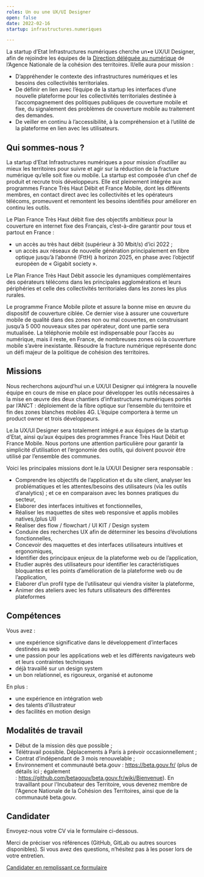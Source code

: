 ```yaml
---
roles: Un ou une UX/UI Designer
open: false
date: 2022-02-16
startup: infrastructures.numeriques

---
```


La startup d’Etat Infrastructures numériques cherche un•e UX/UI Designer, afin de rejoindre les équipes de la [Direction déléguée au numérique](https://www.amenagement-numerique.gouv.fr/fr) de l’Agence Nationale de la cohésion des territoires. Il/elle aura pour mission :

* D’appréhender le contexte des infrastructures numériques et les besoins des collectivités territoriales. 
* De définir en lien avec l’équipe de la startup les interfaces d’une nouvelle plateforme pour les collectivités territoriales destinée à l’accompagnement des politiques publiques de couverture mobile et fixe, du signalement des problèmes de couverture mobile au traitement des demandes.
* De veiller en continu à l’accessibilité, à la compréhension et à l’utilité de la plateforme en lien avec les utilisateurs.


## Qui sommes-nous ?

La startup d’Etat Infrastructures numériques a pour mission d’outiller au mieux les territoires pour suivre et agir sur la réduction de la fracture numérique qu’elle soit fixe ou mobile. La startup est composée d’un chef de produit et recrute trois développeurs. Elle est pleinement intégrée aux programmes France Très Haut Débit et France Mobile, dont les différents membres, en contact direct avec les collectivités et les opérateurs télécoms, promeuvent et remontent les besoins identifiés pour améliorer en continu les outils.

Le Plan France Très Haut débit fixe des objectifs ambitieux pour la couverture en internet fixe des Français, c’est-à-dire garantir pour tous et partout en France :
* un accès au très haut débit (supérieur à 30 Mbit/s) d’ici 2022 ;
* un accès aux réseaux de nouvelle génération principalement en fibre optique jusqu’à l’abonné (FttH) à horizon 2025, en phase avec l’objectif européen de « Gigabit society ».

Le Plan France Très Haut Débit associe les dynamiques complémentaires des opérateurs télécoms dans les principales agglomérations et leurs périphéries et celle des collectivités territoriales dans les zones les plus rurales.

Le programme France Mobile pilote et assure la bonne mise en œuvre du dispositif de couverture ciblée. Ce dernier vise à assurer une couverture mobile de qualité dans des zones non ou mal couvertes, en construisant jusqu’à 5 000 nouveaux sites par opérateur, dont une partie sera mutualisée. La téléphonie mobile est indispensable pour l’accès au numérique, mais il reste, en France, de nombreuses zones où la couverture mobile s’avère inexistante. Résoudre la fracture numérique représente donc un défi majeur de la politique de cohésion des territoires.


## Missions

Nous recherchons aujourd’hui un.e UX/UI Designer qui intégrera la nouvelle équipe en cours de mise en place pour développer les outils nécessaires à la mise en œuvre des deux chantiers d’infrastructures numériques portés par l’ANCT : déploiement de la fibre optique sur l’ensemble du territoire et fin des zones blanches mobiles 4G. L’équipe comportera à terme un product owner et trois développeurs.


Le.la UX/UI Designer sera totalement intégré.e aux équipes de la startup d’Etat, ainsi qu’aux équipes des programmes France Très Haut Débit et France Mobile. Nous portons une attention particulière pour garantir la simplicité d’utilisation et l’ergonomie des outils, qui doivent pouvoir être utilisé par l’ensemble des communes. 

Voici les principales missions dont le.la UX/UI Designer sera responsable :
* Comprendre les objectifs de l’application et du site client, analyser les problématiques et les attentes/besoins des utilisateurs (via les outils d’analytics) ; et ce en comparaison avec les bonnes pratiques du secteur,
* Elaborer des interfaces intuitives et fonctionnelles,
* Réaliser les maquettes de sites web responsive et applis mobiles natives,(plus UI)
* Réaliser des flow / flowchart / UI KIT / Design system
* Conduire des recherches UX afin de déterminer les besoins d’évolutions fonctionnelles,
* Concevoir des maquettes et des interfaces utilisateurs intuitives et ergonomiques, 
* Identifier des principaux enjeux de la plateforme web ou de l’application,
* Etudier auprès des utilisateurs pour identifier les caractéristiques bloquantes et les points d’amélioration de la plateforme web ou de l’application,
* Elaborer d’un profil type de l’utilisateur qui viendra visiter la plateforme,
* Animer des ateliers avec les futurs utilisateurs des différentes plateformes


## Compétences

Vous avez :
* une expérience significative dans le développement d’interfaces destinées au web
* une passion pour les applications web et  les différents navigateurs web et leurs contraintes techniques
* déjà travaillé sur un design system
* un bon relationnel, es rigoureux, organisé et autonome

En plus :
* une expérience en intégration web
* des talents d’illustrateur
* des facilités en motion design



## Modalités de travail

* Début de la mission dès que possible ;
* Télétravail possible. Déplacements à Paris à prévoir occasionnellement ;
* Contrat d’indépendant de 3 mois renouvelable ;
* Environnement et communauté beta.gouv : <https://beta.gouv.fr/> (plus de détails ici ; également : <https://github.com/betagouv/beta.gouv.fr/wiki/Bienvenue>). En travaillant pour l'Incubateur des Territoire, vous devenez membre de l'Agence Nationale de la Cohésion des Territoires, ainsi que de la communauté beta.gouv.


## Candidater

Envoyez-nous votre CV via le formulaire ci-dessous.

Merci de préciser vos références (GitHub, GitLab ou autres sources disponibles). Si vous avez des questions, n’hésitez pas à les poser lors de votre entretien.

[Candidater en remplissant ce formulaire](https://airtable.com/shr5005Oj0lXyygN2)

